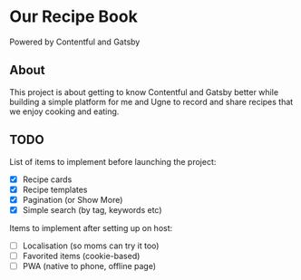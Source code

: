 # Our Recipe Book

Powered by Contentful and Gatsby

## About

This project is about getting to know Contentful and Gatsby better while building a simple platform for me and Ugne to record and share recipes that we enjoy cooking and eating.

## TODO

List of items to implement before launching the project:

- [x] Recipe cards
- [x] Recipe templates
- [x] Pagination (or Show More)
- [x] Simple search (by tag, keywords etc)

Items to implement after setting up on host:

- [ ] Localisation (so moms can try it too)
- [ ] Favorited items (cookie-based)
- [ ] PWA (native to phone, offline page)
